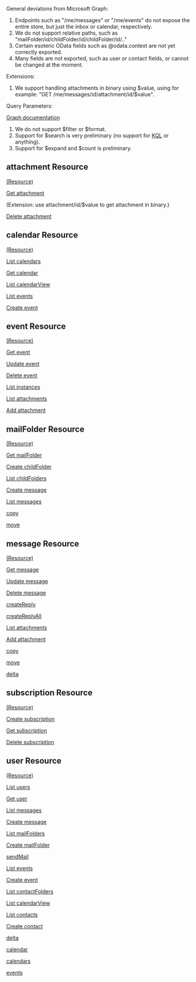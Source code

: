 General deviations from Microsoft Graph:

1. Endpoints such as "/me/messages" or "/me/events" do not expose the entire store, but just the inbox or calendar, respectively.
2. We do not support relative paths, such as "mailFolder/id/childFolder/id/childFolder/id/.."
3. Certain esoteric OData fields such as @odata.context are not yet correctly exported.
4. Many fields are not exported, such as user or contact fields, or cannot be changed at the moment.

Extensions:

1. We support handling attachments in binary using $value, using for example: "GET /me/messages/id/attachment/id/$value".

Query Parameters:

[Graph documentation](https://developer.microsoft.com/en-us/graph/docs/concepts/query_parameters)

1. We do not support $filter or $format.
2. Support for $search is very preliminary (no support for [KQL](https://docs.microsoft.com/en-us/sharepoint/dev/general-development/keyword-query-language-kql-syntax-reference) or anything).
3. Support for $expand and $count is preliminary.

## attachment Resource

[(Resource)](https://github.com/microsoftgraph/microsoft-graph-docs/blob/master/api-reference/v1.0/resources/attachment.md)

[Get attachment](https://github.com/microsoftgraph/microsoft-graph-docs/blob/master/api-reference/v1.0/api/attachment_get.md)

(Extension: use attachment/id/$value to get attachment in binary.)

[Delete attachment](https://github.com/microsoftgraph/microsoft-graph-docs/blob/master/api-reference/v1.0/api/attachment_delete.md)

## calendar Resource

[(Resource)](https://github.com/microsoftgraph/microsoft-graph-docs/blob/master/api-reference/v1.0/resources/calendar.md)

[List calendars](https://github.com/microsoftgraph/microsoft-graph-docs/blob/master/api-reference/v1.0/api/user_list_calendars.md)

[Get calendar](https://github.com/microsoftgraph/microsoft-graph-docs/blob/master/api-reference/v1.0/api/calendar_get.md)

[List calendarView](https://github.com/microsoftgraph/microsoft-graph-docs/blob/master/api-reference/v1.0/api/calendar_list_calendarview.md)

[List events](https://github.com/microsoftgraph/microsoft-graph-docs/blob/master/api-reference/v1.0/api/calendar_list_events.md)

[Create event](https://github.com/microsoftgraph/microsoft-graph-docs/blob/master/api-reference/v1.0/api/calendar_post_events.md)

## event Resource

[(Resource)](https://github.com/microsoftgraph/microsoft-graph-docs/blob/master/api-reference/v1.0/resources/event.md)

[Get event](https://github.com/microsoftgraph/microsoft-graph-docs/blob/master/api-reference/v1.0/api/event_get.md)

[Update event](https://github.com/microsoftgraph/microsoft-graph-docs/blob/master/api-reference/v1.0/api/event_update.md)

[Delete event](https://github.com/microsoftgraph/microsoft-graph-docs/blob/master/api-reference/v1.0/api/event_delete.md)

[List instances](https://github.com/microsoftgraph/microsoft-graph-docs/blob/master/api-reference/v1.0/api/event_list_instances.md)

[List attachments](https://github.com/microsoftgraph/microsoft-graph-docs/blob/master/api-reference/v1.0/api/event_list_attachments.md)

[Add attachment](https://github.com/microsoftgraph/microsoft-graph-docs/blob/master/api-reference/v1.0/api/event_post_attachments.md)

## mailFolder Resource

[(Resource)](https://github.com/microsoftgraph/microsoft-graph-docs/blob/master/api-reference/v1.0/resources/mailfolder.md)

[Get mailFolder](https://github.com/microsoftgraph/microsoft-graph-docs/blob/master/api-reference/v1.0/api/mailfolder_get.md)

[Create childFolder](https://github.com/microsoftgraph/microsoft-graph-docs/blob/master/api-reference/v1.0/api/mailfolder_post_childfolders.md)

[List childFolders](https://github.com/microsoftgraph/microsoft-graph-docs/blob/master/api-reference/v1.0/api/mailfolder_list_childfolders.md)

[Create message](https://github.com/microsoftgraph/microsoft-graph-docs/blob/master/api-reference/v1.0/api/mailfolder_post_messages.md)

[List messages](https://github.com/microsoftgraph/microsoft-graph-docs/blob/master/api-reference/v1.0/api/mailfolder_list_messages.md)

[copy](https://github.com/microsoftgraph/microsoft-graph-docs/blob/master/api-reference/v1.0/api/mailfolder_copy.md)

[move](https://github.com/microsoftgraph/microsoft-graph-docs/blob/master/api-reference/v1.0/api/mailfolder_move.md)

## message Resource

[(Resource)](https://github.com/microsoftgraph/microsoft-graph-docs/blob/master/api-reference/v1.0/resources/message.md)

[Get message](https://github.com/microsoftgraph/microsoft-graph-docs/blob/master/api-reference/v1.0/api/message_get.md)

[Update message](https://github.com/microsoftgraph/microsoft-graph-docs/blob/master/api-reference/v1.0/api/message_update.md)

[Delete message](https://github.com/microsoftgraph/microsoft-graph-docs/blob/master/api-reference/v1.0/api/message_delete.md)

[createReply](https://github.com/microsoftgraph/microsoft-graph-docs/blob/master/api-reference/v1.0/api/message_createreply.md)

[createReplyAll](https://github.com/microsoftgraph/microsoft-graph-docs/blob/master/api-reference/v1.0/api/message_createreplyall.md)

[List attachments](https://github.com/microsoftgraph/microsoft-graph-docs/blob/master/api-reference/v1.0/api/message_list_attachments.md)

[Add attachment](https://github.com/microsoftgraph/microsoft-graph-docs/blob/master/api-reference/v1.0/api/message_post_attachments.md)

[copy](https://github.com/microsoftgraph/microsoft-graph-docs/blob/master/api-reference/v1.0/api/message_copy.md)

[move](https://github.com/microsoftgraph/microsoft-graph-docs/blob/master/api-reference/v1.0/api/message_move.md)

[delta](https://github.com/microsoftgraph/microsoft-graph-docs/blob/master/api-reference/v1.0/api/message_delta.md)

## subscription Resource

[(Resource)](https://github.com/microsoftgraph/microsoft-graph-docs/blob/master/api-reference/v1.0/resources/subscription.md)

[Create subscription](https://github.com/microsoftgraph/microsoft-graph-docs/blob/master/api-reference/v1.0/api/subscription_post_subscriptions.md)

[Get subscription](https://github.com/microsoftgraph/microsoft-graph-docs/blob/master/api-reference/v1.0/api/subscription_get.md)

[Delete subscription](https://github.com/microsoftgraph/microsoft-graph-docs/blob/master/api-reference/v1.0/api/subscription_delete.md)

## user Resource

[(Resource)](https://github.com/microsoftgraph/microsoft-graph-docs/blob/master/api-reference/v1.0/resources/user.md)

[List users](https://github.com/microsoftgraph/microsoft-graph-docs/blob/master/api-reference/v1.0/api/user_list.md)

[Get user](https://github.com/microsoftgraph/microsoft-graph-docs/blob/master/api-reference/v1.0/api/user_get.md)

[List messages](https://github.com/microsoftgraph/microsoft-graph-docs/blob/master/api-reference/v1.0/api/user_list_messages.md)

[Create message](https://github.com/microsoftgraph/microsoft-graph-docs/blob/master/api-reference/v1.0/api/user_post_messages.md)

[List mailFolders](https://github.com/microsoftgraph/microsoft-graph-docs/blob/master/api-reference/v1.0/api/user_list_mailfolders.md)

[Create mailFolder](https://github.com/microsoftgraph/microsoft-graph-docs/blob/master/api-reference/v1.0/api/user_post_mailfolders.md)

[sendMail](https://github.com/microsoftgraph/microsoft-graph-docs/blob/master/api-reference/v1.0/api/user_sendmail.md)

[List events](https://github.com/microsoftgraph/microsoft-graph-docs/blob/master/api-reference/v1.0/api/user_list_events.md)

[Create event](https://github.com/microsoftgraph/microsoft-graph-docs/blob/master/api-reference/v1.0/api/user_post_events.md)

[List contactFolders](https://github.com/microsoftgraph/microsoft-graph-docs/blob/master/api-reference/v1.0/api/user_list_contactfolders.md)

[List calendarView](https://github.com/microsoftgraph/microsoft-graph-docs/blob/master/api-reference/v1.0/api/user_list_calendarview.md)

[List contacts](https://github.com/microsoftgraph/microsoft-graph-docs/blob/master/api-reference/v1.0/api/user_list_contacts.md)

[Create contact](https://github.com/microsoftgraph/microsoft-graph-docs/blob/master/api-reference/v1.0/api/user_post_contacts.md)

[delta](https://github.com/microsoftgraph/microsoft-graph-docs/blob/master/api-reference/v1.0/api/user_delta.md)

[calendar](https://github.com/microsoftgraph/microsoft-graph-docs/blob/master/api-reference/v1.0/resources/calendar.md)

[calendars](https://github.com/microsoftgraph/microsoft-graph-docs/blob/master/api-reference/v1.0/resources/calendar.md)

[events](https://github.com/microsoftgraph/microsoft-graph-docs/blob/master/api-reference/v1.0/resources/event.md)
